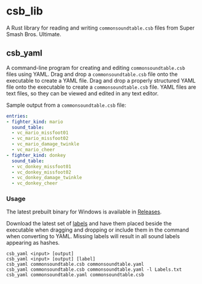 # csb_lib

A Rust library for reading and writing `commonsoundtable.csb` files from Super Smash Bros. Ultimate.

## csb_yaml

A command-line program for creating and editing `commonsoundtable.csb` files using YAML. Drag and drop a `commonsoundtable.csb` file onto the executable to create a YAML file. Drag and drop a properly structured YAML file onto the executable to create a `commonsoundtable.csb` file. YAML files are text files, so they can be viewed and edited in any text editor.

Sample output from a `commonsoundtable.csb` file:

```yaml
entries:
- fighter_kind: mario
  sound_table:
  - vc_mario_missfoot01
  - vc_mario_missfoot02
  - vc_mario_damage_twinkle
  - vc_mario_cheer
- fighter_kind: donkey
  sound_table:
  - vc_donkey_missfoot01
  - vc_donkey_missfoot02
  - vc_donkey_damage_twinkle
  - vc_donkey_cheer
```

### Usage

The latest prebuilt binary for Windows is available in [Releases](https://github.com/jam1garner/smash-csb/releases/latest).

Download the latest set of [labels](https://github.com/ultimate-research/param-labels/blob/master/commonsoundtable/Labels.txt) and have them placed beside the executable when dragging and dropping or include them in the command when converting to YAML. Missing labels will result in all sound labels appearing as hashes.

`csb_yaml <input> [output]`<br>
`csb_yaml <input> [output] [label]`<br>
`csb_yaml commonsoundtable.csb commonsoundtable.yaml`<br>
`csb_yaml commonsoundtable.csb commonsoundtable.yaml -l Labels.txt`<br>
`csb_yaml commonsoundtable.yaml commonsoundtable.csb`<br>
